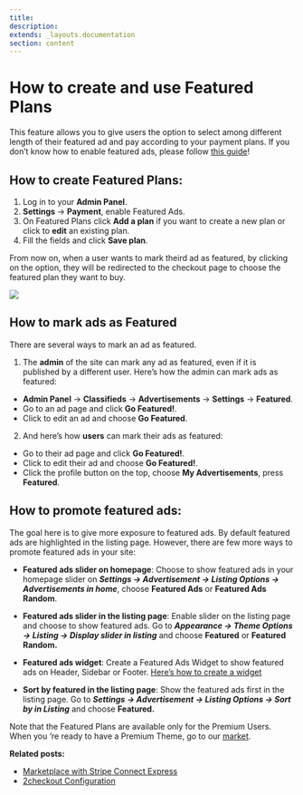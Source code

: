 ```yaml
---
title:
description:
extends: _layouts.documentation
section: content
---
```


# How to create and use Featured Plans


This feature allows you to give users the option to select among different length of their featured ad and pay according to your payment plans.
If you don’t know how to enable featured ads, please follow [this guide](/docs/payment-set-up-payment-gateways)!

## How to create Featured Plans:

1.  Log in to your **Admin Panel**.
2.  **Settings**  ->  **Payment**, enable Featured Ads.
3.  On Featured Plans click  **Add a plan**  if you want to create a new plan or click to  **edit**  an existing plan.
4.  Fill the fields and click  **Save plan**.

From now on, when a user wants to mark theird ad as featured, by clicking on the option, they will be redirected to the checkout page to choose the featured plan they want to buy.

![](https://raw.githubusercontent.com/yclas/guides/master/images/featured-plans1.png)

## How to mark ads as Featured

There are several ways to mark an ad as featured.

1. The  **admin**  of the site can mark any ad as featured, even if it is published by a different user. Here’s how the admin can mark ads as featured:

-   **Admin Panel**  ->  **Classifieds**  ->  **Advertisements**  -> **Settings**  ->  **Featured**.
-   Go to an ad page and click  **Go Featured!**.
-   Click to edit an ad and choose  **Go Featured**.

2. And here’s how  **users**  can mark their ads as featured:

-   Go to their ad page and click  **Go Featured!**.
-   Click to edit their ad and choose  **Go Featured!**.
-   Click the profile button on the top, choose  **My Advertisements**, press  **Featured**.


## How to promote featured ads:

The goal here is to give more exposure to featured ads. By default featured ads are highlighted in the listing page. However, there are few more ways to promote featured ads in your site:

-   **Featured ads slider on homepage**: Choose to show featured ads in your homepage slider on  **_Settings -> Advertisement -> Listing Options -> Advertisements in home_**, choose **Featured Ads** or **Featured Ads Random**.

-   **Featured ads slider in the listing page**: Enable slider on the listing page and choose to show featured ads. Go to  **_Appearance -> Theme Options -> Listing -> Display slider in listing_**  and choose **Featured** or **Featured Random.**

-   **Featured ads widget**: Create a Featured Ads Widget to show featured ads on Header, Sidebar or Footer.  [Here’s how to create a widget](/docs/widgets-overview-of-widgets)

-   **Sort by featured in the listing page**: Show the featured ads first in the listing page. Go to  **_Settings -> Advertisement -> Listing Options -> Sort by in Listing_**  and choose **Featured.**

Note that the Featured Plans are available only for the Premium Users. When you ‘re ready to have a Premium Theme, go to our  [market](https://selfhosted.yclas.com/).





**Related posts:**
-   [Marketplace with Stripe Connect Express](/docs/payment-set-up-marketplace-with-srtipe-connect-express)
-   [2checkout Configuration](/docs/payment-2checkout-configuration)
